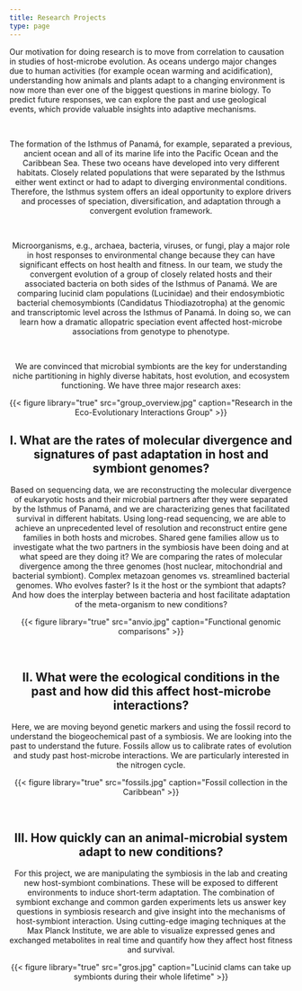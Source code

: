 ```yaml
---
title: Research Projects
type: page
---
```


Our motivation for doing research is to move from correlation to causation in studies of host-microbe evolution.
As oceans undergo major changes due to human activities (for example ocean warming and acidification), understanding how animals and plants adapt to a changing environment is now more than ever one of the biggest questions in marine biology. To predict future responses, we can explore the past and use geological events, which provide valuable insights into adaptive mechanisms.<center> <p>&nbsp;</p>
The formation of the Isthmus of Panamá, for example, separated a previous, ancient ocean and all of its marine life into the Pacific Ocean and the Caribbean Sea. These two oceans have developed into very different habitats. Closely related populations that were separated by the Isthmus either went extinct or had to adapt to diverging environmental conditions. Therefore, the Isthmus system offers an ideal opportunity to explore drivers and processes of speciation, diversification, and adaptation through a convergent evolution framework.<center> <p>&nbsp;</p>
Microorganisms, e.g., archaea, bacteria, viruses, or fungi, play a major role in host responses to environmental change because they can have significant effects on host health and fitness. In our team, we study the convergent evolution of a group of closely related hosts and their associated bacteria on both sides of the Isthmus of Panamá. We are comparing lucinid clam populations (Lucinidae) and their endosymbiotic bacterial chemosymbionts (Candidatus Thiodiazotropha) at the genomic and transcriptomic level across the Isthmus of Panamá. In doing so, we can learn how a dramatic allopatric speciation event affected host-microbe associations from genotype to phenotype.<center> <p>&nbsp;</p>
We are convinced that microbial symbionts are the key for understanding niche partitioning in highly diverse habitats, host evolution, and ecosystem functioning. We have three major research axes:

{{< figure library="true" src="group_overview.jpg" caption="Research in the Eco-Evolutionary Interactions Group" >}}

## I. What are the rates of molecular divergence and signatures of past adaptation in host and symbiont genomes?
Based on sequencing data, we are reconstructing the molecular divergence of eukaryotic hosts and their microbial partners after they were separated by the Isthmus of Panamá, and we are characterizing genes that facilitated survival in different habitats. Using long-read sequencing, we are able to achieve an unprecedented level of resolution and reconstruct entire gene families in both hosts and microbes. Shared gene families allow us to investigate what the two partners in the symbiosis have been doing and at what speed are they doing it? We are comparing the rates of molecular divergence among the three genomes (host nuclear, mitochondrial and bacterial symbiont). Complex metazoan genomes vs. streamlined bacterial genomes. Who evolves faster? Is it the host or the symbiont that adapts? And how does the interplay between bacteria and host facilitate adaptation of the meta-organism to new conditions?

{{< figure library="true" src="anvio.jpg" caption="Functional genomic comparisons" >}} <p>&nbsp;</p>

## II. What were the ecological conditions in the past and how did this affect host-microbe interactions?
Here, we are moving beyond genetic markers and using the fossil record to understand the biogeochemical past of a symbiosis. We are looking into the past to understand the future. Fossils allow us to calibrate rates of evolution and study past host-microbe interactions. We are particularly interested in the nitrogen cycle.

{{< figure library="true" src="fossils.jpg" caption="Fossil collection in the Caribbean" >}} <p>&nbsp;</p>

## III. How quickly can an animal-microbial system adapt to new conditions?
For this project, we are manipulating the symbiosis in the lab and creating new host-symbiont combinations. These will be exposed to different environments to induce short-term adaptation. The combination of symbiont exchange and common garden experiments lets us answer key questions in symbiosis research and give insight into the mechanisms of host-symbiont interaction. Using cutting-edge imaging techniques at the Max Planck Institute, we are able to visualize expressed genes and exchanged metabolites in real time and quantify how they affect host fitness and survival.

{{< figure library="true" src="gros.jpg" caption="Lucinid clams can take up symbionts during their whole lifetime" >}}
